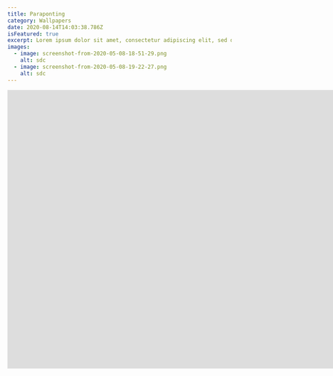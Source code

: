 ```yaml
---
title: Paraponting
category: Wallpapers
date: 2020-08-14T14:03:38.786Z
isFeatured: true
excerpt: Lorem ipsum dolor sit amet, consectetur adipiscing elit, sed do eiusmod tempor incididunt ut labore et dolore magna aliqua. Ut enim ad minim veniam, quis nostrud exercitation ullamco laboris nisi ut aliquip ex ea commodo consequat.
images:
  - image: screenshot-from-2020-05-08-18-51-29.png
    alt: sdc
  - image: screenshot-from-2020-05-08-19-22-27.png
    alt: sdc
---
```


<iframe width="1585" height="627" src="https://www.youtube.com/embed/4KYs-5GYZBU" frameborder="0" allow="accelerometer; autoplay; encrypted-media; gyroscope; picture-in-picture" allowfullscreen></iframe>
